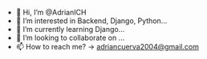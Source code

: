 - 👋 Hi, I’m @AdrianICH
- 👀 I’m interested in Backend, Django, Python...
- 🌱 I’m currently learning Django...
- 💞️ I’m looking to collaborate on ...
- 📫 How to reach me? -> adriancuerva2004@gmail.com

<!---
AdrianICH/AdrianICH is a ✨ special ✨ repository because its `README.md` (this file) appears on your GitHub profile.
You can click the Preview link to take a look at your changes.
--->
